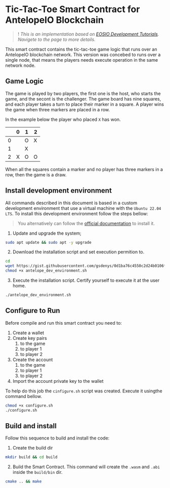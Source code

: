 # Tic-Tac-Toe Smart Contract for AntelopeIO Blockchain

>! _This is an implementation based on [EOSIO Development Tutorials](https://developers.eos.io/welcome/v2.1/tutorials/tic-tac-toe-game-smart-contract-single-node). Navigete to the page to more details._

This smart contract contains the tic-tac-toe game logic that runs over an AntelopeIO blockchain network. This version was concebed to runs over a single node, that means the players needs execute operation in the same network node.

## Game Logic

The game is played by two players, the first one is the host, who starts the game, and the secont is the challenger. The game board has nine squares, and each player takes a turn to place their marker in a square. A player wins the game when three markers are placed in a row.

In the example below the player who placed `X` has won.

|     |  0  |  1  |  2  |
|-----|-----|-----|-----|
|  0  |     |  O  |  X  |
|  1  |     |  X  |     |
|  2  |  X  |  O  |  O  |

When all the squares contain a marker and no player has three markers in a row, then the game is a draw.

## Install development environment

All commands described in this document is based in a custom development environment that use a virtual machine with the `Ubuntu 22.04 LTS`. To install this development environment follow the steps bellow: 

> You alternatively can follow the [official documentation](https://docs.antelope.io/docs/latest/getting-started/development-environment/prerequisites) to install it.

1. Update and upgrade the system;

```sh
sudo apt update && sudo apt -y upgrade
```

2. Download the installation script and set execution permition to.

```sh
cd
wget https://gist.githubusercontent.com/gsdenys/0d1ba76c4550c2d24b0106f5ec3fb8dd/raw/472f42955305a903918e7f3901e70f8998b2be89/antelope_dev_environment.sh
chmod +x antelope_dev_environment.sh
```

3. Execute the installation script. Certify yourself to execute it at the user home.

```sh
./antelope_dev_environment.sh
```

## Configure to Run

Before compile and run this smart contract you need to:

1. Create a wallet
2. Create key pairs
    1. to the game
    2. to player 1
    3. to player 2
3. Create the account 
    1. to the game
    2. to player 1
    3. to player 2
4. Import the account private key to the wallet

To help do this job the `cinfigure.sh` script was created. Execute it usingthe command bellow.

```sh
chmod +x configure.sh
./configure.sh
```
## Build and install

Follow this sequence to build and install the code:

1. Create the build dir

```sh
mkdir build && cd build
```

2. Build the Smart Contract. This command will create the `.wasm` and `.abi` inside the `build/bin` dir.

```sh
cmake .. && make
```

